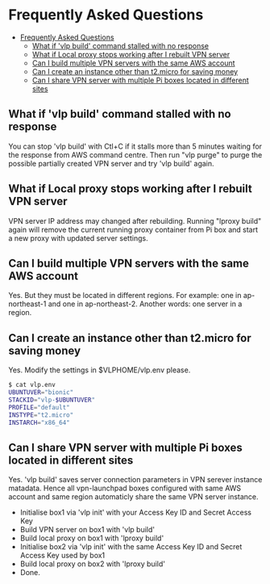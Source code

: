 # Frequently Asked Questions

- [Frequently Asked Questions](#frequently-asked-questions)
  - [What if 'vlp build' command stalled with no response](#what-if-vlp-build-command-stalled-with-no-response)
  - [What if Local proxy stops working after I rebuilt VPN server](#what-if-local-proxy-stops-working-after-i-rebuilt-vpn-server)
  - [Can I build multiple VPN servers with the same AWS account](#can-i-build-multiple-vpn-servers-with-the-same-aws-account)
  - [Can I create an instance other than t2.micro for saving money](#can-i-create-an-instance-other-than-t2micro-for-saving-money)
  - [Can I share VPN server with multiple Pi boxes located in different sites](#can-i-share-vpn-server-with-multiple-pi-boxes-located-in-different-sites)

## What if 'vlp build' command stalled with no response

You can stop 'vlp build' with Ctl+C if it stalls more than 5 minutes waiting for the response from AWS command centre. Then run "vlp purge" to purge the possible partially created VPN server and try 'vlp build' again.

## What if Local proxy stops working after I rebuilt VPN server

VPN server IP address may changed after rebuilding. Running "lproxy build" again will remove the current running proxy container from Pi box and start a new proxy with updated server settings.

## Can I build multiple VPN servers with the same AWS account

Yes. But they must be located in different regions. For example: one in ap-northeast-1 and one in ap-northeast-2. Another words: one server in a region.

## Can I create an instance other than t2.micro for saving money

Yes. Modify the settings in $VLPHOME/vlp.env please.

```bash
$ cat vlp.env
UBUNTUVER="bionic"
STACKID="vlp-$UBUNTUVER"
PROFILE="default"
INSTYPE="t2.micro"
INSTARCH="x86_64"
```

## Can I share VPN server with multiple Pi boxes located in different sites

Yes. 'vlp build' saves server connection parameters in VPN serever instance matadata. Hence all vpn-launchpad boxes configured with same AWS account and same region automaticly share the same VPN server instance.

- Initialise box1 via 'vlp init' with your Access Key ID and Secret Access Key
- Build VPN server on box1 with 'vlp build'
- Build local proxy on box1 with 'lproxy build'
- Initialise box2 via 'vlp init' with the same Access Key ID and Secret Access Key used by box1
- Build local proxy on box2 with 'lproxy build'
- Done.
